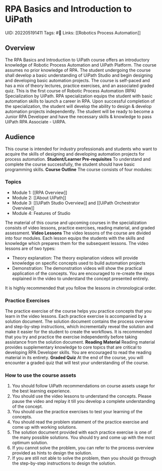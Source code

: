 # RPA Basics and Introduction to UiPath
UID: 202205191411
Tags: #🌲 
Links: [[Robotics Process Automation]]

## **Overview** 
The RPA Basics and Introduction to UiPath course offers an introductory knowledge of Robotic Process Automation and UiPath Platform. The course assumes no prior knowledge of RPA. The student undergoing the course shall develop a basic understanding of UiPath Studio and begin designing and developing basic automation projects. The course is self-paced and has a mix of theory lectures, practice exercises, and an associated graded quiz. This is the first course of Robotic Process Automation (RPA) Specialization by UiPath. RPA specialization equips the student with basic automation skills to launch a career in RPA. Upon successful completion of the specialization, the student will develop the ability to design & develop automation projects independently. The student will be ready to become a Junior RPA Developer and have the necessary skills & knowledge to pass UiPath RPA Associate - UiRPA.

## **Audience** 
This course is intended for industry professionals and students who want to acquire the skills of designing and developing automation projects for process automation. **Student/Learner Pre-requisites** To understand and complete the course successfully, the student should have basic programming skills. **Course Outline** The course consists of four modules:

### Topics
-   Module 1: [[RPA Overview]]
-   Module 2: [[About UiPath]]
-   Module 3: [[UiPath Studio Overview]] and [[UiPath Orchestrator Overview]]
-   Module 4: Features of Studio

The material of this course and upcoming courses in the specialization consists of video lessons, practice exercises, reading material, and graded assessment. **Video Lessons** The video lessons of the course are divided into four modules. Each lesson equips the students with the skills and knowledge which prepares them for the subsequent lessons. The video lessons are of two types:

-   Theory explanation: The theory explanation videos will provide knowledge on specific concepts used to build automation projects
-   Demonstration: The demonstration videos will show the practical application of the concepts. You are encouraged to re-create the steps explained in the video to understand the concept presented entirely.
    

It is highly recommended that you follow the lessons in chronological order. 

### **Practice Exercises** 
The practice exercise of the course helps you practice concepts that you learn in the video lessons. Each practice exercise is accompanied by a solution document. The solution document contains the process overview and step-by-step instructions, which incrementally reveal the solution and make it easier for the student to create the workflows. It is recommended that you try and practice the exercise independently before taking assistance from the solution document. **Reading Material** Reading material provides supplementary knowledge to core topics that are critical to developing RPA Developer skills. You are encouraged to read the reading material in its entirety. **Graded Quiz** At the end of the course, you will encounter a graded quiz that will test your understanding of the course.

### **How to use the course assets**
1.  You should follow UiPath recommendations on course assets usage for the best learning experience.  
2.  You should use the video lessons to understand the concepts. Please pause the video and replay it till you develop a complete understanding of the concept.
3.  You should use the practice exercises to test your learning of the concepts.   
4.  You should read the problem statement of the practice exercise and come up with working solutions.  
5.  The solution document provided with each practice exercise is one of the many possible solutions. You should try and come up with the most optimum solution.   
6.  If you cannot solve the problem, you can refer to the process overview provided as hints to design the solution.  
7.  If you are still not able to solve the problem, then you should go through the step-by-step instructions to design the solution.